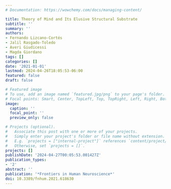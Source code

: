 ```yaml
---
# Documentation: https://wowchemy.com/docs/managing-content/

title: Theory of Mind and Its Elusive Structural Substrate
subtitle: ''
summary: ''
authors:
- Fernando Lizcano-Cortés
- Jalil Rasgado-Toledo
- Averi Giudicessi
- Magda Giordano
tags: []
categories: []
date: '2021-01-01'
lastmod: 2024-04-26T18:05:53-06:00
featured: false
draft: false

# Featured image
# To use, add an image named `featured.jpg/png` to your page's folder.
# Focal points: Smart, Center, TopLeft, Top, TopRight, Left, Right, BottomLeft, Bottom, BottomRight.
image:
  caption: ''
  focal_point: ''
  preview_only: false

# Projects (optional).
#   Associate this post with one or more of your projects.
#   Simply enter your project's folder or file name without extension.
#   E.g. `projects = ["internal-project"]` references `content/project/deep-learning/index.md`.
#   Otherwise, set `projects = []`.
projects: []
publishDate: '2024-04-27T00:05:53.001427Z'
publication_types:
- '2'
abstract: ''
publication: '*Frontiers in Human Neuroscience*'
doi: 10.3389/fnhum.2021.618630
---
```

